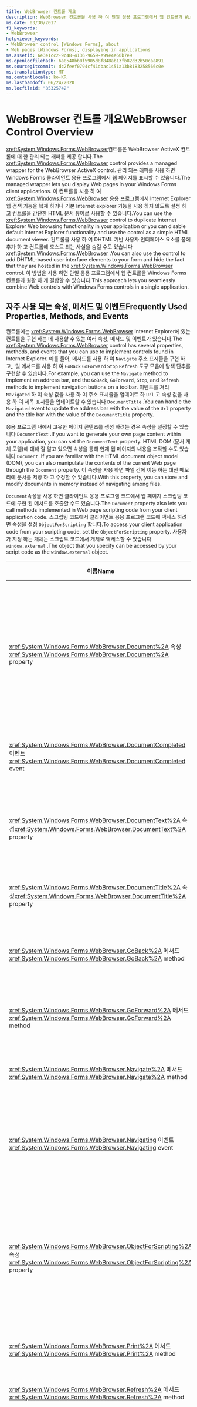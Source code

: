 ```yaml
---
title: WebBrowser 컨트롤 개요
description: WebBrowser 컨트롤을 사용 하 여 단일 응용 프로그램에서 웹 컨트롤과 Windows Forms 컨트롤을 원활 하 게 결합 하는 방법을 알아봅니다.
ms.date: 03/30/2017
f1_keywords:
- WebBrowser
helpviewer_keywords:
- WebBrowser control [Windows Forms], about
- Web pages [Windows Forms], displaying in applications
ms.assetid: 6e3e1cc2-9c48-4136-9659-e99e4e60b7e9
ms.openlocfilehash: 6a0548bb0f5905d8f848ab13fb82d32b50caa891
ms.sourcegitcommit: dc2feef0794cf41dbac1451a13b8183258566c0e
ms.translationtype: MT
ms.contentlocale: ko-KR
ms.lasthandoff: 06/24/2020
ms.locfileid: "85325742"
---
```

# <a name="webbrowser-control-overview"></a><span data-ttu-id="c78e6-103">WebBrowser 컨트롤 개요</span><span class="sxs-lookup"><span data-stu-id="c78e6-103">WebBrowser Control Overview</span></span>
<span data-ttu-id="c78e6-104"><xref:System.Windows.Forms.WebBrowser>컨트롤은 WebBrowser ActiveX 컨트롤에 대 한 관리 되는 래퍼를 제공 합니다.</span><span class="sxs-lookup"><span data-stu-id="c78e6-104">The <xref:System.Windows.Forms.WebBrowser> control provides a managed wrapper for the WebBrowser ActiveX control.</span></span> <span data-ttu-id="c78e6-105">관리 되는 래퍼를 사용 하면 Windows Forms 클라이언트 응용 프로그램에서 웹 페이지를 표시할 수 있습니다.</span><span class="sxs-lookup"><span data-stu-id="c78e6-105">The managed wrapper lets you display Web pages in your Windows Forms client applications.</span></span> <span data-ttu-id="c78e6-106">이 컨트롤을 사용 하 여 <xref:System.Windows.Forms.WebBrowser> 응용 프로그램에서 Internet Explorer 웹 검색 기능을 복제 하거나 기본 Internet explorer 기능을 사용 하지 않도록 설정 하 고 컨트롤을 간단한 HTML 문서 뷰어로 사용할 수 있습니다.</span><span class="sxs-lookup"><span data-stu-id="c78e6-106">You can use the <xref:System.Windows.Forms.WebBrowser> control to duplicate Internet Explorer Web browsing functionality in your application or you can disable default Internet Explorer functionality and use the control as a simple HTML document viewer.</span></span> <span data-ttu-id="c78e6-107">컨트롤을 사용 하 여 DHTML 기반 사용자 인터페이스 요소를 폼에 추가 하 고 컨트롤에 호스트 되는 사실을 숨길 수도 있습니다 <xref:System.Windows.Forms.WebBrowser> .</span><span class="sxs-lookup"><span data-stu-id="c78e6-107">You can also use the control to add DHTML-based user interface elements to your form and hide the fact that they are hosted in the <xref:System.Windows.Forms.WebBrowser> control.</span></span> <span data-ttu-id="c78e6-108">이 방법을 사용 하면 단일 응용 프로그램에서 웹 컨트롤을 Windows Forms 컨트롤과 원활 하 게 결합할 수 있습니다.</span><span class="sxs-lookup"><span data-stu-id="c78e6-108">This approach lets you seamlessly combine Web controls with Windows Forms controls in a single application.</span></span>  
  
## <a name="frequently-used-properties-methods-and-events"></a><span data-ttu-id="c78e6-109">자주 사용 되는 속성, 메서드 및 이벤트</span><span class="sxs-lookup"><span data-stu-id="c78e6-109">Frequently Used Properties, Methods, and Events</span></span>  
 <span data-ttu-id="c78e6-110">컨트롤에는 <xref:System.Windows.Forms.WebBrowser> Internet Explorer에 있는 컨트롤을 구현 하는 데 사용할 수 있는 여러 속성, 메서드 및 이벤트가 있습니다.</span><span class="sxs-lookup"><span data-stu-id="c78e6-110">The <xref:System.Windows.Forms.WebBrowser> control has several properties, methods, and events that you can use to implement controls found in Internet Explorer.</span></span> <span data-ttu-id="c78e6-111">예를 들어, 메서드를 사용 하 여 `Navigate` 주소 표시줄을 구현 하 고,, 및 메서드를 사용 하 여 `GoBack` `GoForward` `Stop` `Refresh` 도구 모음에 탐색 단추를 구현할 수 있습니다.</span><span class="sxs-lookup"><span data-stu-id="c78e6-111">For example, you can use the `Navigate` method to implement an address bar, and the `GoBack`, `GoForward`, `Stop`, and `Refresh` methods to implement navigation buttons on a toolbar.</span></span> <span data-ttu-id="c78e6-112">이벤트를 처리 `Navigated` 하 여 속성 값을 사용 하 여 주소 표시줄을 업데이트 하 `Url` 고 속성 값을 사용 하 여 제목 표시줄을 업데이트할 수 있습니다 `DocumentTitle` .</span><span class="sxs-lookup"><span data-stu-id="c78e6-112">You can handle the `Navigated` event to update the address bar with the value of the `Url` property and the title bar with the value of the `DocumentTitle` property.</span></span>  
  
 <span data-ttu-id="c78e6-113">응용 프로그램 내에서 고유한 페이지 콘텐츠를 생성 하려는 경우 속성을 설정할 수 있습니다 `DocumentText` .</span><span class="sxs-lookup"><span data-stu-id="c78e6-113">If you want to generate your own page content within your application, you can set the `DocumentText` property.</span></span> <span data-ttu-id="c78e6-114">HTML DOM (문서 개체 모델)에 대해 잘 알고 있으면 속성을 통해 현재 웹 페이지의 내용을 조작할 수도 있습니다 `Document` .</span><span class="sxs-lookup"><span data-stu-id="c78e6-114">If you are familiar with the HTML document object model (DOM), you can also manipulate the contents of the current Web page through the `Document` property.</span></span> <span data-ttu-id="c78e6-115">이 속성을 사용 하면 파일 간에 이동 하는 대신 메모리에 문서를 저장 하 고 수정할 수 있습니다.</span><span class="sxs-lookup"><span data-stu-id="c78e6-115">With this property, you can store and modify documents in memory instead of navigating among files.</span></span>  
  
 <span data-ttu-id="c78e6-116">`Document`속성을 사용 하면 클라이언트 응용 프로그램 코드에서 웹 페이지 스크립팅 코드에 구현 된 메서드를 호출할 수도 있습니다.</span><span class="sxs-lookup"><span data-stu-id="c78e6-116">The `Document` property also lets you call methods implemented in Web page scripting code from your client application code.</span></span> <span data-ttu-id="c78e6-117">스크립팅 코드에서 클라이언트 응용 프로그램 코드에 액세스 하려면 속성을 설정 `ObjectForScripting` 합니다.</span><span class="sxs-lookup"><span data-stu-id="c78e6-117">To access your client application code from your scripting code, set the `ObjectForScripting` property.</span></span> <span data-ttu-id="c78e6-118">사용자가 지정 하는 개체는 스크립트 코드에서 개체로 액세스할 수 있습니다 `window.external` .</span><span class="sxs-lookup"><span data-stu-id="c78e6-118">The object that you specify can be accessed by your script code as the `window.external` object.</span></span>  
  
|<span data-ttu-id="c78e6-119">이름</span><span class="sxs-lookup"><span data-stu-id="c78e6-119">Name</span></span>|<span data-ttu-id="c78e6-120">설명</span><span class="sxs-lookup"><span data-stu-id="c78e6-120">Description</span></span>|  
|----------|-----------------|  
|<span data-ttu-id="c78e6-121"><xref:System.Windows.Forms.WebBrowser.Document%2A> 속성</span><span class="sxs-lookup"><span data-stu-id="c78e6-121"><xref:System.Windows.Forms.WebBrowser.Document%2A> property</span></span>|<span data-ttu-id="c78e6-122">현재 웹 페이지의 HTML DOM (문서 개체 모델)에 대 한 관리 되는 액세스를 제공 하는 개체를 가져옵니다.</span><span class="sxs-lookup"><span data-stu-id="c78e6-122">Gets an object that provides managed access to the HTML document object model (DOM) of the current Web page.</span></span>|  
|<span data-ttu-id="c78e6-123"><xref:System.Windows.Forms.WebBrowser.DocumentCompleted> 이벤트</span><span class="sxs-lookup"><span data-stu-id="c78e6-123"><xref:System.Windows.Forms.WebBrowser.DocumentCompleted> event</span></span>|<span data-ttu-id="c78e6-124">웹 페이지의 로드가 완료 될 때 발생 합니다.</span><span class="sxs-lookup"><span data-stu-id="c78e6-124">Occurs when a Web page finishes loading.</span></span>|  
|<span data-ttu-id="c78e6-125"><xref:System.Windows.Forms.WebBrowser.DocumentText%2A> 속성</span><span class="sxs-lookup"><span data-stu-id="c78e6-125"><xref:System.Windows.Forms.WebBrowser.DocumentText%2A> property</span></span>|<span data-ttu-id="c78e6-126">현재 웹 페이지의 HTML 콘텐츠를 가져오거나 설정 합니다.</span><span class="sxs-lookup"><span data-stu-id="c78e6-126">Gets or sets the HTML content of the current Web page.</span></span>|  
|<span data-ttu-id="c78e6-127"><xref:System.Windows.Forms.WebBrowser.DocumentTitle%2A> 속성</span><span class="sxs-lookup"><span data-stu-id="c78e6-127"><xref:System.Windows.Forms.WebBrowser.DocumentTitle%2A> property</span></span>|<span data-ttu-id="c78e6-128">현재 웹 페이지의 제목을 가져옵니다.</span><span class="sxs-lookup"><span data-stu-id="c78e6-128">Gets the title of the current Web page.</span></span>|  
|<span data-ttu-id="c78e6-129"><xref:System.Windows.Forms.WebBrowser.GoBack%2A> 메서드</span><span class="sxs-lookup"><span data-stu-id="c78e6-129"><xref:System.Windows.Forms.WebBrowser.GoBack%2A> method</span></span>|<span data-ttu-id="c78e6-130">기록의 이전 페이지로 이동 합니다.</span><span class="sxs-lookup"><span data-stu-id="c78e6-130">Navigates to the previous page in history.</span></span>|  
|<span data-ttu-id="c78e6-131"><xref:System.Windows.Forms.WebBrowser.GoForward%2A> 메서드</span><span class="sxs-lookup"><span data-stu-id="c78e6-131"><xref:System.Windows.Forms.WebBrowser.GoForward%2A> method</span></span>|<span data-ttu-id="c78e6-132">기록의 다음 페이지로 이동 합니다.</span><span class="sxs-lookup"><span data-stu-id="c78e6-132">Navigates to the next page in history.</span></span>|  
|<span data-ttu-id="c78e6-133"><xref:System.Windows.Forms.WebBrowser.Navigate%2A> 메서드</span><span class="sxs-lookup"><span data-stu-id="c78e6-133"><xref:System.Windows.Forms.WebBrowser.Navigate%2A> method</span></span>|<span data-ttu-id="c78e6-134">지정 된 URL로 이동 합니다.</span><span class="sxs-lookup"><span data-stu-id="c78e6-134">Navigates to the specified URL.</span></span>|  
|<span data-ttu-id="c78e6-135"><xref:System.Windows.Forms.WebBrowser.Navigating> 이벤트</span><span class="sxs-lookup"><span data-stu-id="c78e6-135"><xref:System.Windows.Forms.WebBrowser.Navigating> event</span></span>|<span data-ttu-id="c78e6-136">작업을 취소할 수 있도록 탐색이 시작 되기 전에 발생 합니다.</span><span class="sxs-lookup"><span data-stu-id="c78e6-136">Occurs before navigation begins, enabling the action to be canceled.</span></span>|  
|<span data-ttu-id="c78e6-137"><xref:System.Windows.Forms.WebBrowser.ObjectForScripting%2A> 속성</span><span class="sxs-lookup"><span data-stu-id="c78e6-137"><xref:System.Windows.Forms.WebBrowser.ObjectForScripting%2A> property</span></span>|<span data-ttu-id="c78e6-138">웹 페이지 스크립팅 코드에서 응용 프로그램과 통신 하는 데 사용할 수 있는 개체를 가져오거나 설정 합니다.</span><span class="sxs-lookup"><span data-stu-id="c78e6-138">Gets or sets an object that Web page scripting code can use to communicate with your application.</span></span>|  
|<span data-ttu-id="c78e6-139"><xref:System.Windows.Forms.WebBrowser.Print%2A> 메서드</span><span class="sxs-lookup"><span data-stu-id="c78e6-139"><xref:System.Windows.Forms.WebBrowser.Print%2A> method</span></span>|<span data-ttu-id="c78e6-140">현재 웹 페이지를 인쇄 합니다.</span><span class="sxs-lookup"><span data-stu-id="c78e6-140">Prints the current Web page.</span></span>|  
|<span data-ttu-id="c78e6-141"><xref:System.Windows.Forms.WebBrowser.Refresh%2A> 메서드</span><span class="sxs-lookup"><span data-stu-id="c78e6-141"><xref:System.Windows.Forms.WebBrowser.Refresh%2A> method</span></span>|<span data-ttu-id="c78e6-142">현재 웹 페이지를 다시 로드 합니다.</span><span class="sxs-lookup"><span data-stu-id="c78e6-142">Reloads the current Web page.</span></span>|  
|<span data-ttu-id="c78e6-143"><xref:System.Windows.Forms.WebBrowser.Stop%2A> 메서드</span><span class="sxs-lookup"><span data-stu-id="c78e6-143"><xref:System.Windows.Forms.WebBrowser.Stop%2A> method</span></span>|<span data-ttu-id="c78e6-144">현재 탐색을 중단 하 고 소리 및 애니메이션과 같은 동적 페이지 요소를 중지 합니다.</span><span class="sxs-lookup"><span data-stu-id="c78e6-144">Halts the current navigation and stops dynamic page elements such as sounds and animation.</span></span>|  
|<span data-ttu-id="c78e6-145"><xref:System.Windows.Forms.WebBrowser.Url%2A> 속성</span><span class="sxs-lookup"><span data-stu-id="c78e6-145"><xref:System.Windows.Forms.WebBrowser.Url%2A> property</span></span>|<span data-ttu-id="c78e6-146">현재 웹 페이지의 URL을 가져오거나 설정 합니다.</span><span class="sxs-lookup"><span data-stu-id="c78e6-146">Gets or sets the URL of the current Web page.</span></span> <span data-ttu-id="c78e6-147">이 속성을 설정 하면 컨트롤이 새 URL로 이동 합니다.</span><span class="sxs-lookup"><span data-stu-id="c78e6-147">Setting this property navigates the control to the new URL.</span></span>|  
  
## <a name="see-also"></a><span data-ttu-id="c78e6-148">참조</span><span class="sxs-lookup"><span data-stu-id="c78e6-148">See also</span></span>

- <xref:System.Windows.Forms.WebBrowser>
- <xref:System.Windows.Forms.WebBrowserDocumentCompletedEventArgs>
- <xref:System.Windows.Forms.WebBrowserDocumentCompletedEventHandler>
- <xref:System.Windows.Forms.WebBrowserEncryptionLevel>
- <xref:System.Windows.Forms.WebBrowserNavigatedEventArgs>
- <xref:System.Windows.Forms.WebBrowserNavigatedEventHandler>
- <xref:System.Windows.Forms.WebBrowserNavigatingEventArgs>
- <xref:System.Windows.Forms.WebBrowserNavigatingEventHandler>
- <xref:System.Windows.Forms.WebBrowserProgressChangedEventArgs>
- <xref:System.Windows.Forms.WebBrowserReadyState>
- <xref:System.Windows.Forms.WebBrowserRefreshOption>
- [<span data-ttu-id="c78e6-149">방법: WebBrowser 컨트롤을 사용하여 URL로 이동</span><span class="sxs-lookup"><span data-stu-id="c78e6-149">How to: Navigate to a URL with the WebBrowser Control</span></span>](how-to-navigate-to-a-url-with-the-webbrowser-control.md)
- [<span data-ttu-id="c78e6-150">방법: WebBrowser 컨트롤을 사용하여 인쇄</span><span class="sxs-lookup"><span data-stu-id="c78e6-150">How to: Print with a WebBrowser Control</span></span>](how-to-print-with-a-webbrowser-control.md)
- [<span data-ttu-id="c78e6-151">방법: Windows Forms 애플리케이션에 웹 브라우저 기능 추가</span><span class="sxs-lookup"><span data-stu-id="c78e6-151">How to: Add Web Browser Capabilities to a Windows Forms Application</span></span>](how-to-add-web-browser-capabilities-to-a-windows-forms-application.md)
- [<span data-ttu-id="c78e6-152">방법: Windows Forms 애플리케이션에서 HTML 문서 뷰어 만들기</span><span class="sxs-lookup"><span data-stu-id="c78e6-152">How to: Create an HTML Document Viewer in a Windows Forms Application</span></span>](how-to-create-an-html-document-viewer-in-a-windows-forms-application.md)
- [<span data-ttu-id="c78e6-153">방법: DHTML 코드와 클라이언트 애플리케이션 코드 간의 양방향 통신 구현</span><span class="sxs-lookup"><span data-stu-id="c78e6-153">How to: Implement Two-Way Communication Between DHTML Code and Client Application Code</span></span>](implement-two-way-com-between-dhtml-and-client.md)
- [<span data-ttu-id="c78e6-154">WebBrowser 보안</span><span class="sxs-lookup"><span data-stu-id="c78e6-154">WebBrowser Security</span></span>](webbrowser-security.md)
